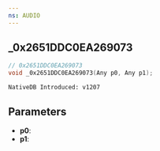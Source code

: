```yaml
---
ns: AUDIO
---
```

## _0x2651DDC0EA269073

```c
// 0x2651DDC0EA269073
void _0x2651DDC0EA269073(Any p0, Any p1);
```

```
NativeDB Introduced: v1207
```

## Parameters
* **p0**:
* **p1**:
